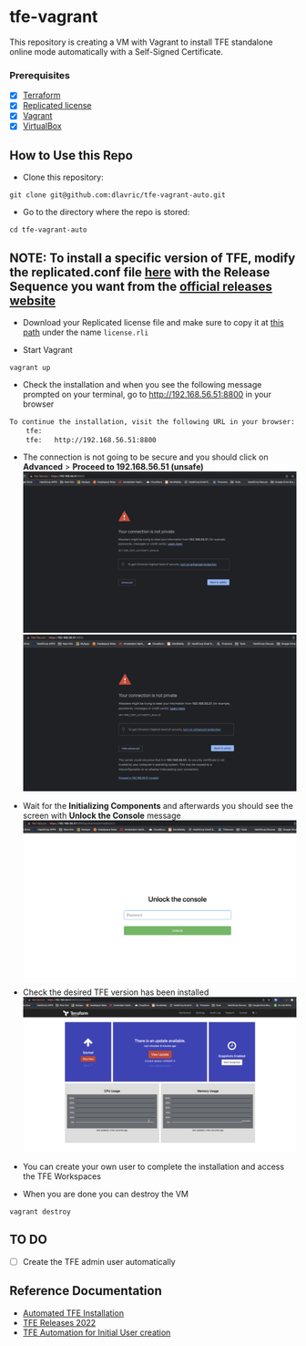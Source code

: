 # tfe-vagrant

This repository is creating a VM with Vagrant to install TFE standalone online mode automatically with a Self-Signed Certificate.

### Prerequisites

- [X] [Terraform](https://www.terraform.io/downloads)
- [X] [Replicated license](https://hashicorp.atlassian.net/wiki/spaces/tfsupport/pages/676792039/Terraform+Enterprise+Installation#Replicated-license)
- [X]  [Vagrant](https://www.vagrantup.com/docs/installation)
- [X]  [VirtualBox](https://www.virtualbox.org/)

## How to Use this Repo

- Clone this repository:
```shell
git clone git@github.com:dlavric/tfe-vagrant-auto.git
```

- Go to the directory where the repo is stored:
```shell
cd tfe-vagrant-auto
```

## NOTE: To install a specific version of TFE, modify the **replicated.conf** file [here](https://github.com/dlavric/tfe-vagrant-auto/blob/main/config_files/replicated.conf#L8) with the Release Sequence you want from the [official releases website](https://www.terraform.io/enterprise/releases#terraform-enterprise-releases) 

- Download your Replicated license file and make sure to copy it at [this path](https://github.com/dlavric/tfe-vagrant-auto/tree/main/config_files) under the name `license.rli` 

- Start Vagrant
```shell
vagrant up
```

- Check the installation and when you see the following message prompted on your terminal, go to http://192.168.56.51:8800 in your browser
```shell
To continue the installation, visit the following URL in your browser:
    tfe: 
    tfe:   http://192.168.56.51:8800
```

- The connection is not going to be secure and you should click on **Advanced** > **Proceed to 192.168.56.51 (unsafe)**
![Advanced](https://github.com/dlavric/tfe-vagrant-auto/blob/main/pictures/Screenshot3.png)
![Unsafe](https://github.com/dlavric/tfe-vagrant-auto/blob/main/pictures/Screenshot4.png)

- Wait for the **Initializing Components** and afterwards you should see the screen with **Unlock the Console** message
![Unlock](https://github.com/dlavric/tfe-vagrant-auto/blob/main/pictures/Screenshot5.png)

- Check the desired TFE version has been installed 
![TFE](https://github.com/dlavric/tfe-vagrant-auto/blob/main/pictures/Screenshot6.png)

- You can create your own user to complete the installation and access the TFE Workspaces

- When you are done you can destroy the VM
```shell
vagrant destroy
```

## TO DO ##

- [ ] Create the TFE admin user automatically

## Reference Documentation

- [Automated TFE Installation](https://www.terraform.io/enterprise/install/automated/automating-the-installer#automated-terraform-enterprise-installation)
- [TFE Releases 2022](https://www.terraform.io/enterprise/releases#terraform-enterprise-releases)
- [TFE Automation for Initial User creation](https://www.terraform.io/enterprise/install/automated/automating-initial-user)